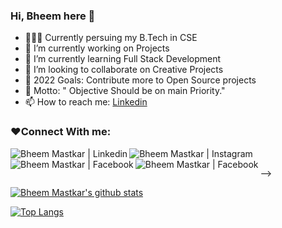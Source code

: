 ### Hi, Bheem here 👋 
- 👨🏻‍🎓 Currently persuing my B.Tech in CSE
- 🔭 I’m currently working on Projects
- 🌱 I’m currently learning Full Stack Development
- 👯 I’m looking to collaborate on Creative Projects
- 🥅 2022 Goals: Contribute more to Open Source projects
- 🤺 Motto:  " Objective Should be on main Priority." 
- 📫 How to reach me: <a href="https://www.linkedin.com/in/bheem-mastkar-4510371ba">Linkedin</a>

### ❤️Connect With me:
  
  <a href="https://www.linkedin.com/in/bheem-mastkar-4510371ba" target="_blank">
  <img align="left" alt="Bheem Mastkar | Linkedin" src="https://img.shields.io/badge/LinkedIn-0077B5?style=for-the-badge&logo=linkedin&logoColor=white"/>
  
  <a href="https://www.instagram.com/_real_bheem/" target="_blank">
   <img align="left" alt="Bheem Mastkar | Instagram" src="https://img.shields.io/badge/Instagram-E4405F?style=for-the-badge&logo=instagram&logoColor=white"/>
  </a>
  
  <a href="https://www.facebook.com/bheem.mastkar/" target="_blank">
   <img align="left" alt="Bheem Mastkar | Facebook" src="https://img.shields.io/badge/Facebook-1877F2?style=for-the-badge&logo=facebook&logoColor=white"/>
  </a>
  
  <a href="https://www.facebook.com/bheem.mastkar/" target="_blank">
   <img align="left" alt="Bheem Mastkar | Facebook" src="https://img.shields.io/badge/Gmail-D14836?style=for-the-badge&logo=gmail&logoColor=white"/>
  </a>
<!-- </a>

<a href="https://www.instagram.com/_real_bheem/" target="_blank">
  <img align="left" alt="Niloy Sikdar | Play Store" src="https://img.shields.io/badge/Google_Play-414141?style=for-the-badge&logo=google-play&logoColor=white"/>
</a>
<a href="https://niloysikdar.medium.com/" target="_blank">
  <img align="left" alt="Niloy Sikdar | Medium" src="https://img.shields.io/badge/Medium-12100E?style=for-the-badge&logo=medium&logoColor=white" />
  </a> -->
 
</br>

  
  <!--
[![alt text][1.1]][1]
[![alt text][2.1]][2]
[![alt text][3.1]][3]
[![alt text][4.1]][4]
[![alt text][5.1]][5]
[![alt text][6.1]][6]


<!-- links to social media icons -->
<!-- no need to change these -->

<!-- icons with padding -->

[1.1]: http://i.imgur.com/tXSoThF.png (twitter icon with padding)
[2.1]: http://i.imgur.com/P3YfQoD.png (facebook icon with padding)
[3.1]: http://i.imgur.com/yCsTjba.png (google plus icon with padding)
[4.1]: http://i.imgur.com/YckIOms.png (tumblr icon with padding)
[5.1]: http://i.imgur.com/1AGmwO3.png (dribbble icon with padding)
[6.1]: http://i.imgur.com/0o48UoR.png (github icon with padding)

<!-- icons without padding -->

[1.2]: http://i.imgur.com/wWzX9uB.png (twitter icon without padding)
[2.2]: http://i.imgur.com/fep1WsG.png (facebook icon without padding)
[3.2]: http://i.imgur.com/VlgBKQ9.png (google plus icon without padding)
[4.2]: http://i.imgur.com/jDRp47c.png (tumblr icon without padding)
[5.2]: http://i.imgur.com/Vvy3Kru.png (dribbble icon without padding)
[6.2]: http://i.imgur.com/9I6NRUm.png (github icon without padding)


<!-- links to your social media accounts -->
<!-- update these accordingly -->

[1]: http://www.twitter.com/carlsednaoui
[2]: http://www.facebook.com/sednaoui
[3]: https://plus.google.com/+CarlSednaoui
[4]: http://carlsed.tumblr.com
[5]: http://dribbble.com/carlsednaoui
[6]: http://www.github.com/carlsednaoui
  -->
  
  
  
  
  
  

  [![Bheem Mastkar's github stats](https://github-readme-stats.vercel.app/api?username=bheemmastkar)](https://github.com/bheemmastkar)

[![Top Langs](https://github-readme-stats.vercel.app/api/top-langs/?username=bheemmastkar&layout=compact)](https://github.com/bheemmastkar)
<!-- Please don't remove this: Grab your social icons from https://github.com/carlsednaoui/gitsocial -->

<!---
bheemmastkar/bheemmastkar is a ✨ special ✨ repository because its `README.md` (this file) appears on your GitHub profile.
You can click the Preview link to take a look at your changes.
--->

